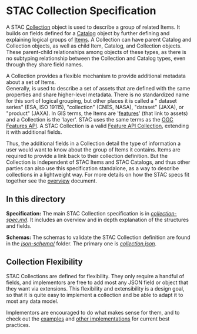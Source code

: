 # STAC Collection Specification

A STAC [Collection](collection-spec.md) object is used to describe a group of related 
Items. It builds on fields defined for a [Catalog](../catalog-spec/catalog-spec.md) object
by further defining and explaining logical groups of [Items](../item-spec/item-spec.md). A
Collection can have parent Catalog and Collection objects, as well as child Item, Catalog, 
and Collection objects. These parent-child relationships among objects of these types, as there is no 
subtyping relationship between the Collection and Catalog types, even through they share field names.

A Collection provides a flexible mechanism to provide additional metadata about a set of Items.  
Generally, is used to describe a set of assets that 
are defined with the same properties and share higher-level metadata. There is no 
standardized name for this sort of logical grouping, but other places it is called a "
dataset series" (ESA, ISO 19115), "collection" (CNES, NASA), "dataset" (JAXA), or "product"
(JAXA). In GIS terms, the Items are
'[features](https://en.wikipedia.org/wiki/Simple_Features)' (that link to assets) and 
a Collection is the 'layer'. STAC uses the same terms as the
[OGC Features API](https://ogcapi.ogc.org/features/). A STAC Collection is a valid 
[Feature API Collection](http://docs.opengeospatial.org/is/17-069r3/17-069r3.html#example_4), 
extending it with additional fields.

Thus, the additional fields in a Collection detail the type of information a user would want to 
know about the group of Items it contains. Items are required to provide a link back to their 
collection definition. But the Collection is independent of STAC Items and STAC Catalogs, and thus 
other parties can also use this specification standalone, as a way to describe collections in a 
lightweight way. For more details on how the STAC specs fit together see the [overview](../overview.md) 
document. 

## In this directory

**Specification:** The main STAC Collection specification is in *[collection-spec.md](collection-spec.md)*.
It includes an overview and in depth explanation of the 
structures and fields.

**Schemas:** The schemas to validate the STAC Collection definition are found in the 
*[json-schema/](json-schema/)* folder. The primary one is *[collection.json](json-schema/collection.json)*.

## Collection Flexibility

STAC Collections are defined for flexibility. They only require a handful of fields, and
implementors are free to add most any JSON field or object that they want via extensions.
This flexibility and extensibility is a design goal, so that it is quite easy to implement
a collection and be able to adapt it to most any data model.

Implementors are encouraged to do what makes sense for them, and to check out the [examples](../examples/) and 
[other implementations](https://stacindex.org/catalogs) for current best practices.

